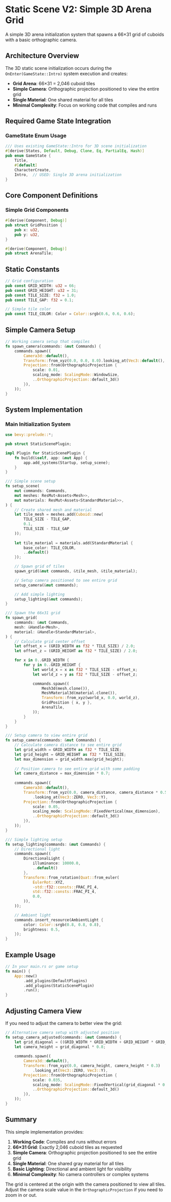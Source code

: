 # Static Scene V2: Simple 3D Arena Grid

A simple 3D arena initialization system that spawns a 66×31 grid of cuboids with a basic orthographic camera.

## Architecture Overview

The 3D static scene initialization occurs during the `OnEnter(GameState::Intro)` system execution and creates:

- **Grid Arena**: 66×31 = 2,046 cuboid tiles
- **Simple Camera**: Orthographic projection positioned to view the entire grid
- **Single Material**: One shared material for all tiles
- **Minimal Complexity**: Focus on working code that compiles and runs

## Required Game State Integration

### GameState Enum Usage

```rust
/// Uses existing GameState::Intro for 3D scene initialization
#[derive(States, Default, Debug, Clone, Eq, PartialEq, Hash)]
pub enum GameState {
    Title,
    #[default]
    CharacterCreate,
    Intro,  // USED: Single 3D arena initialization
}
```

## Core Component Definitions

### Simple Grid Components

```rust
#[derive(Component, Debug)]
pub struct GridPosition {
    pub x: u32,
    pub y: u32,
}

#[derive(Component, Debug)]
pub struct ArenaTile;
```

## Static Constants

```rust
// Grid configuration
pub const GRID_WIDTH: u32 = 66;
pub const GRID_HEIGHT: u32 = 31;
pub const TILE_SIZE: f32 = 1.0;
pub const TILE_GAP: f32 = 0.1;

// Simple tile color
pub const TILE_COLOR: Color = Color::srgb(0.6, 0.6, 0.6);
```

## Simple Camera Setup

```rust
// Working camera setup that compiles
fn spawn_camera(commands: &mut Commands) {
    commands.spawn((
        Camera3d::default(),
        Transform::from_xyz(0.0, 0.0, 8.0).looking_at(Vec3::default(), Vec3::Y),
        Projection::from(OrthographicProjection {
            scale: 0.01,
            scaling_mode: ScalingMode::WindowSize,
            ..OrthographicProjection::default_3d()
        }),
    ));
}
```


## System Implementation

### Main Initialization System

```rust
use bevy::prelude::*;

pub struct StaticScenePlugin;

impl Plugin for StaticScenePlugin {
    fn build(&self, app: &mut App) {
        app.add_systems(Startup, setup_scene);
    }
}

/// Simple scene setup
fn setup_scene(
    mut commands: Commands,
    mut meshes: ResMut<Assets<Mesh>>,
    mut materials: ResMut<Assets<StandardMaterial>>,
) {
    // Create shared mesh and material
    let tile_mesh = meshes.add(Cuboid::new(
        TILE_SIZE - TILE_GAP,
        0.1,
        TILE_SIZE - TILE_GAP
    ));
    
    let tile_material = materials.add(StandardMaterial {
        base_color: TILE_COLOR,
        ..default()
    });

    // Spawn grid of tiles
    spawn_grid(&mut commands, &tile_mesh, &tile_material);

    // Setup camera positioned to see entire grid
    setup_camera(&mut commands);

    // Add simple lighting
    setup_lighting(&mut commands);
}

/// Spawn the 66x31 grid
fn spawn_grid(
    commands: &mut Commands,
    mesh: &Handle<Mesh>,
    material: &Handle<StandardMaterial>,
) {
    // Calculate grid center offset
    let offset_x = (GRID_WIDTH as f32 * TILE_SIZE) / 2.0;
    let offset_z = (GRID_HEIGHT as f32 * TILE_SIZE) / 2.0;

    for x in 0..GRID_WIDTH {
        for y in 0..GRID_HEIGHT {
            let world_x = x as f32 * TILE_SIZE - offset_x;
            let world_z = y as f32 * TILE_SIZE - offset_z;

            commands.spawn((
                Mesh3d(mesh.clone()),
                MeshMaterial3d(material.clone()),
                Transform::from_xyz(world_x, 0.0, world_z),
                GridPosition { x, y },
                ArenaTile,
            ));
        }
    }
}

/// Setup camera to view entire grid
fn setup_camera(commands: &mut Commands) {
    // Calculate camera distance to see entire grid
    let grid_width = GRID_WIDTH as f32 * TILE_SIZE;
    let grid_height = GRID_HEIGHT as f32 * TILE_SIZE;
    let max_dimension = grid_width.max(grid_height);
    
    // Position camera to see entire grid with some padding
    let camera_distance = max_dimension * 0.7;
    
    commands.spawn((
        Camera3d::default(),
        Transform::from_xyz(0.0, camera_distance, camera_distance * 0.5)
            .looking_at(Vec3::ZERO, Vec3::Y),
        Projection::from(OrthographicProjection {
            scale: 0.05,
            scaling_mode: ScalingMode::FixedVertical(max_dimension),
            ..OrthographicProjection::default_3d()
        }),
    ));
}

/// Simple lighting setup
fn setup_lighting(commands: &mut Commands) {
    // Directional light
    commands.spawn((
        DirectionalLight {
            illuminance: 10000.0,
            ..default()
        },
        Transform::from_rotation(Quat::from_euler(
            EulerRot::XYZ,
            -std::f32::consts::FRAC_PI_4,
            std::f32::consts::FRAC_PI_4,
            0.0,
        )),
    ));

    // Ambient light
    commands.insert_resource(AmbientLight {
        color: Color::srgb(0.8, 0.8, 0.8),
        brightness: 0.5,
    });
}
```





## Example Usage

```rust
// In your main.rs or game setup
fn main() {
    App::new()
        .add_plugins(DefaultPlugins)
        .add_plugins(StaticScenePlugin)
        .run();
}
```

## Adjusting Camera View

If you need to adjust the camera to better view the grid:

```rust
// Alternative camera setup with adjusted position
fn setup_camera_adjusted(commands: &mut Commands) {
    let grid_diagonal = ((GRID_WIDTH * GRID_WIDTH + GRID_HEIGHT * GRID_HEIGHT) as f32).sqrt();
    let camera_height = grid_diagonal * 0.8;
    
    commands.spawn((
        Camera3d::default(),
        Transform::from_xyz(0.0, camera_height, camera_height * 0.3)
            .looking_at(Vec3::ZERO, Vec3::Y),
        Projection::from(OrthographicProjection {
            scale: 0.035,
            scaling_mode: ScalingMode::FixedVertical(grid_diagonal * 0.5),
            ..OrthographicProjection::default_3d()
        }),
    ));
}
```

## Summary

This simple implementation provides:

1. **Working Code**: Compiles and runs without errors
2. **66×31 Grid**: Exactly 2,046 cuboid tiles as requested
3. **Simple Camera**: Orthographic projection positioned to see the entire grid
4. **Single Material**: One shared gray material for all tiles
5. **Basic Lighting**: Directional and ambient light for visibility
6. **Minimal Complexity**: No camera controllers or complex systems

The grid is centered at the origin with the camera positioned to view all tiles. Adjust the camera scale value in the `OrthographicProjection` if you need to zoom in or out.